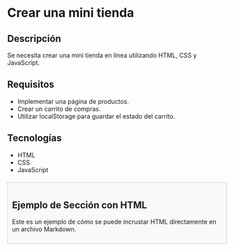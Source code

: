 # Crear una mini tienda

## Descripción
Se necesita crear una mini tienda en línea utilizando HTML, CSS y JavaScript.

## Requisitos
- Implementar una página de productos.
- Crear un carrito de compras.
- Utilizar localStorage para guardar el estado del carrito.

## Tecnologías
- HTML
- CSS
- JavaScript

<!-- HTML personalizado -->
<section style="background-color: #f9f9f9; padding: 10px; border: 1px solid #ccc; margin-top: 20px;">
  <h2>Ejemplo de Sección con HTML</h2>
  <p>Este es un ejemplo de cómo se puede incrustar HTML directamente en un archivo Markdown.</p>
</section>
